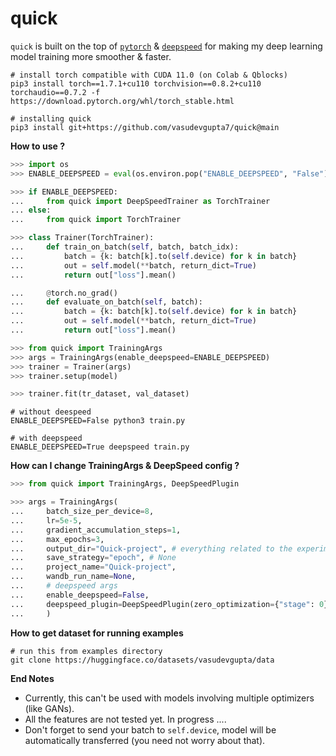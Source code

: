 # quick

`quick` is built on the top of [`pytorch`](https://github.com/pytorch/pytorch) & [`deepspeed`](https://github.com/microsoft/DeepSpeed) for making my deep learning model training more smoother & faster.

```shell
# install torch compatible with CUDA 11.0 (on Colab & Qblocks)
pip3 install torch==1.7.1+cu110 torchvision==0.8.2+cu110 torchaudio==0.7.2 -f https://download.pytorch.org/whl/torch_stable.html

# installing quick
pip3 install git+https://github.com/vasudevgupta7/quick@main
```

**How to use ?**

```python
>>> import os
>>> ENABLE_DEEPSPEED = eval(os.environ.pop("ENABLE_DEEPSPEED", "False"))

>>> if ENABLE_DEEPSPEED:
...     from quick import DeepSpeedTrainer as TorchTrainer
... else:
...     from quick import TorchTrainer

>>> class Trainer(TorchTrainer):
...     def train_on_batch(self, batch, batch_idx):
...         batch = {k: batch[k].to(self.device) for k in batch}
...         out = self.model(**batch, return_dict=True)
...         return out["loss"].mean()

...     @torch.no_grad()
...     def evaluate_on_batch(self, batch):
...         batch = {k: batch[k].to(self.device) for k in batch}
...         out = self.model(**batch, return_dict=True)
...         return out["loss"].mean()

>>> from quick import TrainingArgs
>>> args = TrainingArgs(enable_deepspeed=ENABLE_DEEPSPEED)
>>> trainer = Trainer(args)
>>> trainer.setup(model)

>>> trainer.fit(tr_dataset, val_dataset)
```

```shell
# without deespeed
ENABLE_DEEPSPEED=False python3 train.py

# with deepspeed
ENABLE_DEEPSPEED=True deepspeed train.py
```

**How can I change TrainingArgs & DeepSpeed config ?**

```python
>>> from quick import TrainingArgs, DeepSpeedPlugin

>>> args = TrainingArgs(
...     batch_size_per_device=8,
...     lr=5e-5,
...     gradient_accumulation_steps=1,
...     max_epochs=3,
...     output_dir="Quick-project", # everything related to the experiment will be saved here
...     save_strategy="epoch", # None
...     project_name="Quick-project",
...     wandb_run_name=None,
...     # deepspeed args
...     enable_deepspeed=False,
...     deepspeed_plugin=DeepSpeedPlugin(zero_optimization={"stage": 0}),
...     )
```

**How to get dataset for running examples**

```shell
# run this from examples directory
git clone https://huggingface.co/datasets/vasudevgupta/data
```

**End Notes**

- Currently, this can't be used with models involving multiple optimizers (like GANs).
- All the features are not tested yet. In progress ....
- Don't forget to send your batch to `self.device`, model will be automatically transferred (you need not worry about that).
